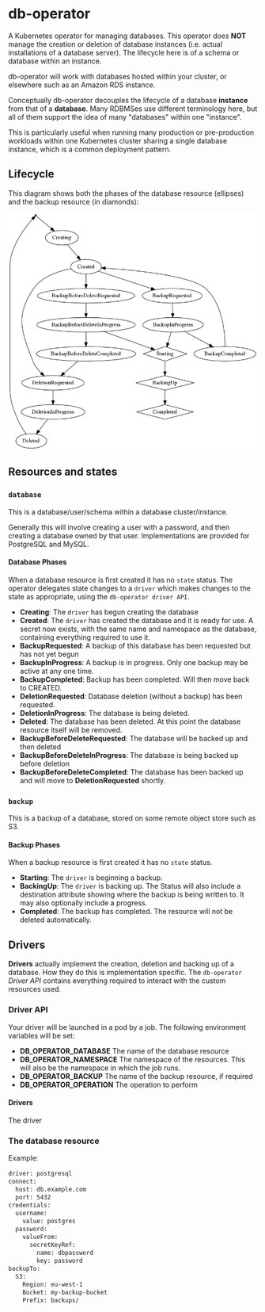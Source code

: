 # db-operator

A Kubernetes operator for managing databases. This operator does **NOT** manage the creation or deletion of database instances (i.e. actual installations of a database server). The lifecycle here is of a schema or database within an instance.

db-operator will work with databases hosted within your cluster, or elsewhere such as an Amazon RDS instance.

Conceptually db-operator decouples the lifecycle of a database **instance** from that of a **database**.  Many RDBMSes use different terminology here, but all of them support the idea of many "databases" within one "instance".

This is particularly useful when running many production or pre-production workloads within one Kubernetes cluster sharing a single database instance, which is a common deployment pattern.

## Lifecycle

This diagram shows both the phases of the database resource (ellipses) and the backup resource (in diamonds):

![State diagram](doc/state.png)

## Resources and states 

### `database`

This is a database/user/schema within a database cluster/instance.

Generally this will involve creating a user with a password, and then creating a
database owned by that user.  Implementations are provided for PostgreSQL and MySQL.

#### Database Phases

When a database resource is first created it has no `state` status. The operator delegates state changes to a `driver` which makes changes to the state as appropriate, using the `db-operator driver API`.

- **Creating**: The `driver` has begun creating the database
- **Created**: The `driver` has created the database and it is ready for use. A secret now exists, with the same name and namespace as the database, containing everything required to use it.
- **BackupRequested**: A backup of this database has been requested but has not yet begun
- **BackupInProgress**: A backup is in progress. Only one backup may be active at any one time.
- **BackupCompleted**: Backup has been completed. Will then move back to CREATED.
- **DeletionRequested**: Database deletion (without a backup) has been requested.
- **DeletionInProgress**: The database is being deleted.
- **Deleted**: The database has been deleted. At this point the database resource itself will be removed.
- **BackupBeforeDeleteRequested**: The database will be backed up and then deleted
- **BackupBeforeDeleteInProgress**: The database is being backed up before deletion
- **BackupBeforeDeleteCompleted**: The database has been backed up and will move to **DeletionRequested** shortly.

### `backup`

This is a backup of a database, stored on some remote object store such as S3.

#### Backup Phases

When a backup resource is first created it has no `state` status.

- **Starting**: The `driver` is beginning a backup.
- **BackingUp**: The `driver` is backing up. The Status will also include a destination attribute showing where the backup is being written to. It may also optionally include a progress.
- **Completed**: The backup has completed.  The resource will not be deleted automatically.

## Drivers

**Drivers** actually implement the creation, deletion and backing up of a database. How they do this is implementation specific. The `db-operator` *Driver API* contains everything required to interact with the custom resources used.

### Driver API

Your driver will be launched in a pod by a job. The following environment variables
will be set:

- **DB_OPERATOR_DATABASE** The name of the database resource
- **DB_OPERATOR_NAMESPACE** The namespace of the resources. This will also be the namespace in which the job runs.
- **DB_OPERATOR_BACKUP** The name of the backup resource, if required
- **DB_OPERATOR_OPERATION** The operation to perform

#### Drivers

The driver 

### The database resource

Example:

    driver: postgresql
    connect:
      host: db.example.com
      port: 5432
    credentials:
      username:
        value: postgres
      password:
        valueFrom:
          secretKeyRef:
            name: dbpassword
            key: password
    backupTo:
      S3:
        Region: eu-west-1
        Bucket: my-backup-bucket
        Prefix: backups/
    

